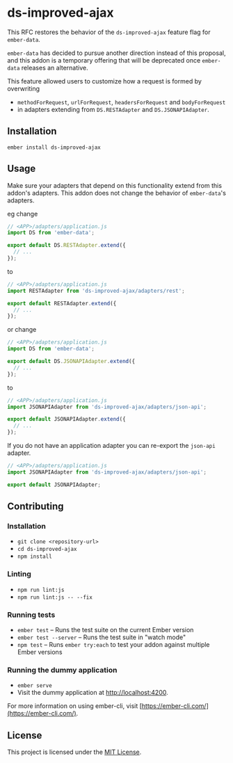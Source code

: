 ds-improved-ajax
==============================================================================

This RFC restores the behavior of the `ds-improved-ajax` feature flag for `ember-data`.

`ember-data` has decided to pursue another direction instead of this proposal,
and this addon is a temporary offering that will be deprecated once  `ember-data`
releases an alternative.

This feature allowed users to customize how a request is formed by overwriting
-  `methodForRequest`, `urlForRequest`, `headersForRequest` and `bodyForRequest`
-  in adapters extending from `DS.RESTAdapter` and `DS.JSONAPIAdapter`.

Installation
------------------------------------------------------------------------------

```
ember install ds-improved-ajax
```


Usage
------------------------------------------------------------------------------

Make sure your adapters that depend on this functionality extend from this addon's adapters.  This addon does not change the behavior of `ember-data`'s adapters.

eg change

```js
// <APP>/adapters/application.js
import DS from 'ember-data';

export default DS.RESTAdapter.extend({
  // ...
});
```

to

```js
// <APP>/adapters/application.js
import RESTAdapter from 'ds-improved-ajax/adapters/rest';

export default RESTAdapter.extend({
  // ...
});
```

or change

```js
// <APP>/adapters/application.js
import DS from 'ember-data';

export default DS.JSONAPIAdapter.extend({
  // ...
});
```

to

```js
// <APP>/adapters/application.js
import JSONAPIAdapter from 'ds-improved-ajax/adapters/json-api';

export default JSONAPIAdapter.extend({
  // ...
});
```

If you do not have an application adapter you can re-export the `json-api` adapter.

```js
// <APP>/adapters/application.js
import JSONAPIAdapter from 'ds-improved-ajax/adapters/json-api';

export default JSONAPIAdapter;
```

Contributing
------------------------------------------------------------------------------

### Installation

* `git clone <repository-url>`
* `cd ds-improved-ajax`
* `npm install`

### Linting

* `npm run lint:js`
* `npm run lint:js -- --fix`

### Running tests

* `ember test` – Runs the test suite on the current Ember version
* `ember test --server` – Runs the test suite in "watch mode"
* `npm test` – Runs `ember try:each` to test your addon against multiple Ember versions

### Running the dummy application

* `ember serve`
* Visit the dummy application at [http://localhost:4200](http://localhost:4200).

For more information on using ember-cli, visit [https://ember-cli.com/](https://ember-cli.com/).

License
------------------------------------------------------------------------------

This project is licensed under the [MIT License](LICENSE.md).

